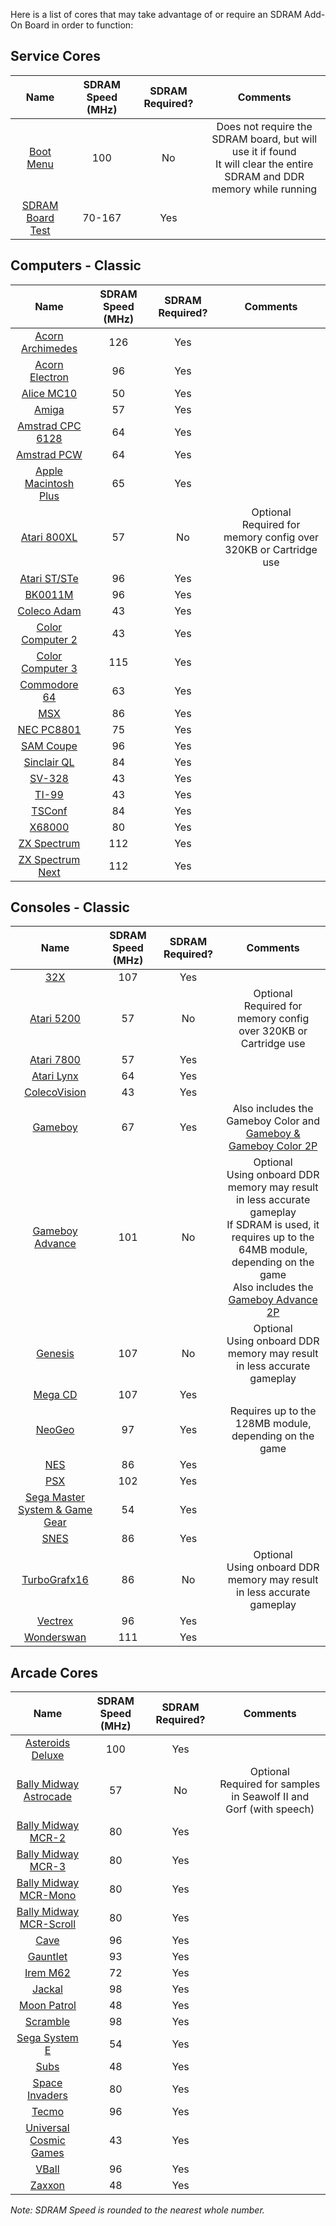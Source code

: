 Here is a list of cores that may take advantage of or require an SDRAM Add-On Board in order to function:
## Service Cores
| &nbsp; Name &nbsp; | SDRAM Speed (MHz) | SDRAM Required? | &nbsp;&nbsp; Comments &nbsp;&nbsp; |
|:---:|:---:|:---:|:---:|
| [Boot Menu](https://github.com/MiSTer-devel/Menu_MiSTer) | 100 | No | Does not require the SDRAM board, but will use it if found<br>It will clear the entire SDRAM and DDR memory while running |
| [SDRAM Board Test](https://github.com/MiSTer-devel/MemTest_MiSTer) | 70-167 | Yes | |

## Computers - Classic
| &nbsp; Name &nbsp; | SDRAM Speed (MHz) | SDRAM Required? | &nbsp;&nbsp; Comments &nbsp;&nbsp; |
|:---:|:---:|:---:|:---:|
| [Acorn Archimedes](https://github.com/MiSTer-devel/Archie_MiSTer) | 126 | Yes | |
| [Acorn Electron](https://github.com/MiSTer-devel/AcornElectron_MiSTer) | 96 | Yes | |
| [Alice MC10](https://github.com/MiSTer-devel/AliceMC10_MiSTer) | 50 | Yes | |
| [Amiga](https://github.com/MiSTer-devel/Minimig-AGA_MiSTer) | 57 | Yes | |
| [Amstrad CPC 6128](https://github.com/MiSTer-devel/Amstrad_MiSTer) | 64 | Yes | |
| [Amstrad PCW](https://github.com/MiSTer-devel/Amstrad-PCW_MiSTer) | 64 | Yes | |
| [Apple Macintosh Plus](https://github.com/MiSTer-devel/MacPlus_MiSTer) | 65 | Yes | |
| [Atari 800XL](https://github.com/MiSTer-devel/Atari800_MiSTer) | 57 | No | Optional<br>Required for memory config over 320KB or Cartridge use |
| [Atari ST/STe](https://github.com/MiSTer-devel/AtariST_MiSTer) | 96 | Yes | |
| [BK0011M](https://github.com/MiSTer-devel/BK0011M_MiSTer) | 96 | Yes | |
| [Coleco Adam](https://github.com/MiSTer-devel/ColecoAdam_MiSTer) | 43 | Yes | |
| [Color Computer 2](https://github.com/MiSTer-devel/CoCo2_MiSTer) | 43 | Yes | |
| [Color Computer 3](https://github.com/MiSTer-devel/CoCo3_MiSTer) | 115 | Yes | |
| [Commodore 64](https://github.com/MiSTer-devel/C64_MiSTer) | 63 | Yes | |
| [MSX](https://github.com/MiSTer-devel/MSX_MiSTer) | 86 | Yes | |
| [NEC PC8801](https://github.com/MiSTer-devel/PC88_MiSTer) | 75 | Yes | |
| [SAM Coupe](https://github.com/MiSTer-devel/SAM-Coupe_MiSTer) | 96 | Yes | |
| [Sinclair QL](https://github.com/MiSTer-devel/QL_MiSTer) | 84 | Yes | |
| [SV-328](https://github.com/MiSTer-devel/SVI328_MiSTer) | 43 | Yes | |
| [TI-99](https://github.com/MiSTer-devel/TI-99_4A_MiSTer) | 43 | Yes | |
| [TSConf](https://github.com/MiSTer-devel/TSConf_MiSTer) | 84 | Yes | |
| [X68000](https://github.com/MiSTer-devel/X68000_MiSTer) | 80 | Yes | |
| [ZX Spectrum](https://github.com/MiSTer-devel/ZX-Spectrum_MISTer) | 112 | Yes | |
| [ZX Spectrum Next](https://github.com/MiSTer-devel/ZXNext_MISTer) | 112 | Yes | |

## Consoles - Classic
| &nbsp; Name &nbsp; | SDRAM Speed (MHz) | SDRAM Required? | &nbsp;&nbsp; Comments &nbsp;&nbsp; |
|:---:|:---:|:---:|:---:|
| [32X](https://github.com/MiSTer-devel/S32X_MiSTer) | 107 | Yes | |
| [Atari 5200](https://github.com/MiSTer-devel/Atari800_MiSTer) | 57 | No | Optional<br>Required for memory config over 320KB or Cartridge use |
| [Atari 7800](https://github.com/MiSTer-devel/Atari7800_MiSTer) | 57 | Yes | |
| [Atari Lynx](https://github.com/MiSTer-devel/AtariLynx_MiSTer) | 64 | Yes | |
| [ColecoVision](https://github.com/MiSTer-devel/ColecoVision_MiSTer) | 43 | Yes | |
| [Gameboy](https://github.com/MiSTer-devel/Gameboy_MiSTer) | 67 | Yes | Also includes the Gameboy Color and [Gameboy & Gameboy Color 2P](https://github.com/MiSTer-devel/Gameboy_MiSTer/tree/Gameboy2P) |
| [Gameboy Advance](https://github.com/MiSTer-devel/GBA_MiSTer) | 101 | No | Optional<br>Using onboard DDR memory may result in less accurate gameplay<br>If SDRAM is used, it requires up to the 64MB module, depending on the game<br>Also includes the [Gameboy Advance 2P](https://github.com/MiSTer-devel/GBA_MiSTer/tree/GBA2P) |
| [Genesis](https://github.com/MiSTer-devel/Genesis_MiSTer) | 107 | No | Optional<br>Using onboard DDR memory may result in less accurate gameplay |
| [Mega CD](https://github.com/MiSTer-devel/MegaCD_MiSTer) | 107 | Yes | |
| [NeoGeo](https://github.com/MiSTer-devel/NeoGeo_MiSTer) | 97 | Yes | Requires up to the 128MB module, depending on the game |
| [NES](https://github.com/MiSTer-devel/NES_MiSTer) | 86 | Yes | |
| [PSX](https://github.com/MiSTer-devel/PSX_MiSTer) | 102 | Yes | |
| [Sega Master System & Game Gear](https://github.com/MiSTer-devel/SMS_MiSTer) | 54 | Yes | |
| [SNES](https://github.com/MiSTer-devel/SNES_MiSTer) | 86 | Yes | |
| [TurboGrafx16](https://github.com/MiSTer-devel/TurboGrafx16_MiSTer) | 86 | No | Optional<br>Using onboard DDR memory may result in less accurate gameplay |
| [Vectrex](https://github.com/MiSTer-devel/Vectrex_MiSTer) | 96 | Yes | |
| [Wonderswan](https://github.com/MiSTer-devel/WonderSwan_MiSTer) | 111 | Yes | |

## Arcade Cores
| &nbsp; Name &nbsp; | SDRAM Speed (MHz) | SDRAM Required? | &nbsp;&nbsp; Comments &nbsp;&nbsp; |
|:---:|:---:|:---:|:---:|
| [Asteroids Deluxe](https://github.com/MiSTer-devel/Arcade-AsteroidsDeluxe_MiSTer) | 100 | Yes | |
| [Bally Midway Astrocade](https://github.com/MiSTer-devel/Arcade-Astrocade_MiSTer) | 57 | No | Optional<br>Required for samples in Seawolf II and Gorf (with speech) |
| [Bally Midway MCR-2](https://github.com/MiSTer-devel/Arcade-MCR2_MiSTer) | 80 | Yes | |
| [Bally Midway MCR-3](https://github.com/MiSTer-devel/Arcade-MCR3_MiSTer) | 80 | Yes | |
| [Bally Midway MCR-Mono](https://github.com/MiSTer-devel/Arcade-MCR3Mono_MiSTer) | 80 | Yes | |
| [Bally Midway MCR-Scroll](https://github.com/MiSTer-devel/Arcade-MCR3Scroll_MiSTer) | 80 | Yes | |
| [Cave](https://github.com/MiSTer-devel/Arcade-Cave_MiSTer) | 96 | Yes | |
| [Gauntlet](https://github.com/MiSTer-devel/Arcade-Gauntlet_MiSTer) | 93 | Yes | |
| [Irem M62](https://github.com/MiSTer-devel/Arcade-IremM62_MiSTer) | 72 | Yes | |
| [Jackal](https://github.com/MiSTer-devel/Arcade-Jackal_MiSTer) | 98 | Yes | |
| [Moon Patrol](https://github.com/MiSTer-devel/Arcade-MoonPatrol_MiSTer) | 48 | Yes | |
| [Scramble](https://github.com/MiSTer-devel/Arcade-Scramble_MiSTer) | 98 | Yes | |
| [Sega System E](https://github.com/MiSTer-devel/SMS_MiSTer) | 54 | Yes | |
| [Subs](https://github.com/MiSTer-devel/Arcade-Subs_MiSTer) | 48 | Yes | |
| [Space Invaders](https://github.com/MiSTer-devel/Arcade-SpaceInvaders_MiSTer) | 80 | Yes | |
| [Tecmo](https://github.com/MiSTer-devel/Arcade-Tecmo_MiSTer) | 96 | Yes | |
| [Universal<br>Cosmic Games](https://github.com/MiSTer-devel/Arcade-Cosmic_MiSTer) | 43 | Yes | |
| [VBall](https://github.com/MiSTer-devel/Arcade-VBall_MiSTer) | 96 | Yes | |
| [Zaxxon](https://github.com/MiSTer-devel/Arcade-Zaxxon_MiSTer) | 48 | Yes | |

_Note: SDRAM Speed is rounded to the nearest whole number._
